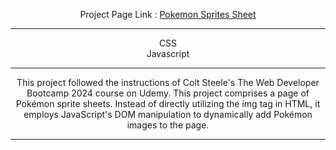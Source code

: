 <div align="center">

Project Page Link : <a href="https://daydreamygithubhost.github.io/PokemonSpritesSheetPractice/">Pokemon Sprites Sheet</a>
<hr>
CSS<br>
Javascript<br>
<hr>
This project followed the instructions of Colt Steele's The Web Developer Bootcamp 2024 course on Udemy.
This project comprises a page of Pokémon sprite sheets. Instead of directly utilizing the img tag in HTML, it employs JavaScript's DOM manipulation to dynamically add Pokémon images to the page. 
<hr>


</div>
